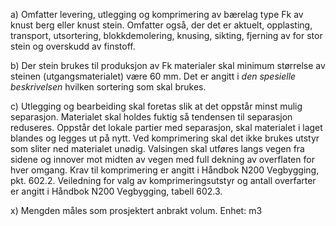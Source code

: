 a) Omfatter levering, utlegging og komprimering av bærelag type Fk av knust berg eller knust stein. Omfatter også, der det er aktuelt, opplasting, transport,  utsortering, blokkdemolering, knusing, sikting, fjerning av for stor stein og overskudd av finstoff.

b) Der stein brukes til produksjon av Fk materialer skal minimum størrelse av steinen (utgangsmaterialet) være 60 mm.
Det er angitt i *den spesielle beskrivelsen* hvilken sortering som skal brukes.

c) Utlegging og bearbeiding skal foretas slik at det oppstår minst mulig separasjon.  Materialet skal holdes fuktig så tendensen til separasjon reduseres. Oppstår det lokale partier med separasjon, skal materialet i laget blandes og legges ut på nytt.
Ved komprimering skal det ikke brukes utstyr som sliter ned materialet unødig. Valsingen skal utføres langs vegen fra sidene og innover mot midten av vegen med full dekning av overflaten for hver omgang.
Krav til komprimering er angitt i Håndbok N200 Vegbygging, pkt. 602.2. Veiledning for valg av komprimeringsutstyr og antall overfarter er angitt i Håndbok N200 Vegbygging, tabell 602.3.

x) Mengden måles som prosjektert anbrakt volum. Enhet: m3

